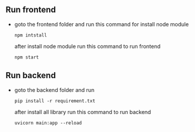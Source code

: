 ## Run frontend

- goto the frontend folder and run this command for install node module
  ```
  npm intstall 
  ```
  after install node module run this command to run frontend
  ```
  npm start
  ```

## Run backend

- goto the backend folder and run

  ```
  pip install -r requirement.txt
  ```

  after install all library run this command to run backend

  ```
  uvicorn main:app --reload
  ```

